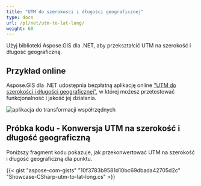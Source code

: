 ```yaml
---
title: "UTM do szerokości i długości geograficznej"
type: docs
url: /pl/net/utm-to-lat-long/
weight: 60
---
```


Użyj biblioteki Aspose.GIS dla .NET, aby przekształcić UTM na szerokość i długość geograficzną.

## **Przykład online**

Aspose.GIS dla .NET udostępnia bezpłatną aplikację online ["UTM do szerokości i długości geograficznej"](https://products.aspose.app/gis/transformation/utm-to-lat-long), w której możesz przetestować funkcjonalność i jakość jej działania.

![aplikacja do transformacji współrzędnych](transform-coordinates.png)

## **Próbka kodu - Konwersja UTM na szerokość i długość geograficzną**

Poniższy fragment kodu pokazuje, jak przekonwertować UTM na szerokość i długość geograficzną dla punktu.

{{< gist "aspose-com-gists" "10f3783b9581d10bc69dbada42705d2c" "Showcase-CSharp-utm-to-lat-long.cs" >}}
